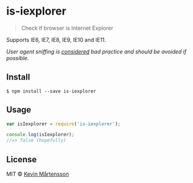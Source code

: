 # is-iexplorer

> Check if browser is Internet Explorer

Supports IE6, IE7, IE8, IE9, IE10 and IE11.

*User agent sniffing is [considered](https://developer.mozilla.org/en-US/docs/Browser_detection_using_the_user_agent) bad practice and should be avoided if possible.*


## Install

```
$ npm install --save is-iexplorer
```


## Usage

```js
var isIexplorer = require('is-iexplorer');

console.log(isIexplorer);
//=> false (hopefully)
```


## License

MIT © [Kevin Mårtensson](https://github.com/kevva)

